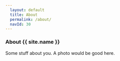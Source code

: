 ```yaml
---
  layout: default
  title: About
  permalink: /about/
  navId: 30
---
```


### About {{ site.name }}

Some stuff about you. A photo would be good here.
